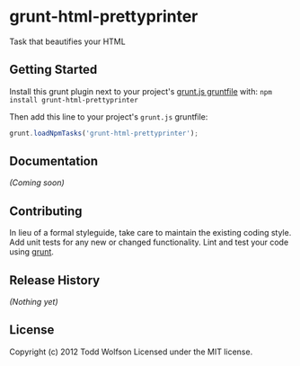# grunt-html-prettyprinter

Task that beautifies your HTML

## Getting Started
Install this grunt plugin next to your project's [grunt.js gruntfile][getting_started] with: `npm install grunt-html-prettyprinter`

Then add this line to your project's `grunt.js` gruntfile:

```javascript
grunt.loadNpmTasks('grunt-html-prettyprinter');
```

[grunt]: https://github.com/cowboy/grunt
[getting_started]: https://github.com/cowboy/grunt/blob/master/docs/getting_started.md

## Documentation
_(Coming soon)_

## Contributing
In lieu of a formal styleguide, take care to maintain the existing coding style. Add unit tests for any new or changed functionality. Lint and test your code using [grunt][grunt].

## Release History
_(Nothing yet)_

## License
Copyright (c) 2012 Todd Wolfson
Licensed under the MIT license.
